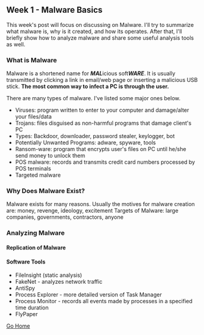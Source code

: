 ## Week 1 - Malware Basics              

This week's post will focus on discussing on Malware. I'll try to summarize what malware is, why is it created, and how its operates. 
After that, I'll briefly show how to analyze malware and share some useful analysis tools as well.

### What is Malware
Malware is a shortened name for ***MAL***icious soft***WARE***. It is usually transmitted by clicking a link in email/web page or inserting a malicious USB stick. **The most common way to infect a PC is through the user.**

There are many types of malware. I've listed some major ones below.
* Viruses: program written to enter to your computer and damage/alter your files/data
* Trojans: files disguised as non-harmful programs that damage client's PC
* Types: Backdoor, downloader, password stealer, keylogger, bot
* Potentially Unwanted Programs: adware, spyware, tools
* Ransom-ware: program that encrypts user's files on PC until he/she send money to unlock them
* POS malware: records and transmits credit card numbers processed by POS terminals
* Targeted malware

### Why Does Malware Exist?
Malware exists for many reasons. Usually the motives for malware creation are: money, revenge, ideology, excitement
Targets of Malware: large companies, governments, contractors, anyone

### Analyzing Malware
#### Replication of Malware

#### Software Tools
* FileInsight (static analysis) 
* FakeNet - analyzes network traffic
* AntiSpy
* Process Explorer - more detailed version of Task Manager
* Process Monitor - records all events made by processes in a specified time duration
* FlyPaper

[Go Home](index.md) 
